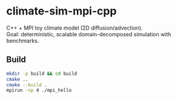 # climate-sim-mpi-cpp

C++ + MPI toy climate model (2D diffusion/advection).  
Goal: deterministic, scalable domain-decomposed simulation with benchmarks.

## Build
```bash
mkdir -p build && cd build
cmake ..
cmake --build .
mpirun -np 4 ./mpi_hello
